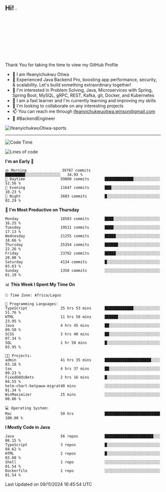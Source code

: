 <!-- BLOG-POST-LIST:START --><!-- BLOG-POST-LIST:END -->

## Hi! <img src="https://media.giphy.com/media/hvRJCLFzcasrR4ia7z/giphy.gif" width="4%"> 

Thank You for taking the time to view my GitHub Profile

- 👋 I am Ifeanyichukwu Otiwa
- 🚀 Experienced Java Backend Pro, boosting app performance, security, & scalability. Let's build something extraordinary together!
- 👀 I'm interested in Problem Solving, Java, Microservices with Spring, Spring Boot, MySQL, gRPC, REST, Kafka, git, Docker, and Kubernetes
- 🌱 I am a fast learner and I'm currently learning and improving my skills
- 💞️ I'm looking to collaborate on any interesting projects
- 📫 You can reach me through ifeanyichukwuotiwa.winson@gmail.com
- 🚀 #BackendEngineer

<p align="left" marginTop="10px"> <img src="https://komarev.com/ghpvc/?username=ifeanyichukwuOtiwa-sports&label=Profile%20views&color=0e75b6&style=for-the-badge" alt="ifeanyichukwuOtiwa-sports" /> </p>

***

<!--START_SECTION:waka-->
![Code Time](http://img.shields.io/badge/Code%20Time-3%2C117%20hrs%2054%20mins-blue)

![Lines of code](https://img.shields.io/badge/From%20Hello%20World%20I%27ve%20Written-28.4%20million%20lines%20of%20code-blue)

**I'm an Early 🐤** 

```text
🌞 Morning                39787 commits       █████████░░░░░░░░░░░░░░░░   34.93 % 
🌆 Daytime                59860 commits       █████████████░░░░░░░░░░░░   52.56 % 
🌃 Evening                11647 commits       ███░░░░░░░░░░░░░░░░░░░░░░   10.23 % 
🌙 Night                  2603 commits        █░░░░░░░░░░░░░░░░░░░░░░░░   02.29 % 
```
📅 **I'm Most Productive on Thursday** 

```text
Monday                   18503 commits       ████░░░░░░░░░░░░░░░░░░░░░   16.25 % 
Tuesday                  19511 commits       ████░░░░░░░░░░░░░░░░░░░░░   17.13 % 
Wednesday                21255 commits       █████░░░░░░░░░░░░░░░░░░░░   18.66 % 
Thursday                 25354 commits       ██████░░░░░░░░░░░░░░░░░░░   22.26 % 
Friday                   23782 commits       █████░░░░░░░░░░░░░░░░░░░░   20.88 % 
Saturday                 4134 commits        █░░░░░░░░░░░░░░░░░░░░░░░░   03.63 % 
Sunday                   1358 commits        ░░░░░░░░░░░░░░░░░░░░░░░░░   01.19 % 
```


📊 **This Week I Spent My Time On** 

```text
🕑︎ Time Zone: Africa/Lagos

💬 Programming Languages: 
TypeScript               25 hrs 53 mins      █████████████░░░░░░░░░░░░   51.76 % 
HTML                     11 hrs 58 mins      ██████░░░░░░░░░░░░░░░░░░░   23.95 % 
Java                     4 hrs 45 mins       ██░░░░░░░░░░░░░░░░░░░░░░░   09.50 % 
SCSS                     3 hrs 40 mins       ██░░░░░░░░░░░░░░░░░░░░░░░   07.34 % 
SQL                      1 hr 58 mins        █░░░░░░░░░░░░░░░░░░░░░░░░   03.95 % 

🐱‍💻 Projects: 
admin                    41 hrs 35 mins      █████████████████████░░░░   83.18 % 
tax                      4 hrs 37 mins       ██░░░░░░░░░░░░░░░░░░░░░░░   09.23 % 
FixedOddsBets            2 hrs 16 mins       █░░░░░░░░░░░░░░░░░░░░░░░░   04.55 % 
helm-chart-betpawa-migrat40 mins             ░░░░░░░░░░░░░░░░░░░░░░░░░   01.34 % 
WinMaximizer             25 mins             ░░░░░░░░░░░░░░░░░░░░░░░░░   00.86 % 

💻 Operating System: 
Mac                      50 hrs              █████████████████████████   100.00 % 
```

**I Mostly Code in Java** 

```text
Java                     56 repos            ██████████████████████░░░   86.15 % 
TypeScript               3 repos             █░░░░░░░░░░░░░░░░░░░░░░░░   04.62 % 
HTML                     2 repos             █░░░░░░░░░░░░░░░░░░░░░░░░   03.08 % 
Shell                    1 repo              ░░░░░░░░░░░░░░░░░░░░░░░░░   01.54 % 
Dockerfile               1 repo              ░░░░░░░░░░░░░░░░░░░░░░░░░   01.54 % 
```




 Last Updated on 09/11/2024 16:45:54 UTC
<!--END_SECTION:waka-->

<!--
<p align="center">
![trophy](https://github-profile-trophy.vercel.app/?username=ifeanyichukwuOtiwa-sports&theme=onedark) (https://github.com/ryo-ma/github-profile-trophy)
</p>
-->

<!---
ifeanyi-otiwa/ifeanyi-otiwa is a ✨ special ✨ repository because its `README.md` (this file) appears on your GitHub profile.
You can click the Preview link to take a look at your changes.
--->
